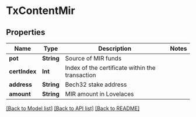 # TxContentMir

## Properties
Name | Type | Description | Notes
------------ | ------------- | ------------- | -------------
**pot** | **String** | Source of MIR funds | 
**certIndex** | **Int** | Index of the certificate within the transaction | 
**address** | **String** | Bech32 stake address | 
**amount** | **String** | MIR amount in Lovelaces | 

[[Back to Model list]](../README.md#documentation-for-models) [[Back to API list]](../README.md#documentation-for-api-endpoints) [[Back to README]](../README.md)


